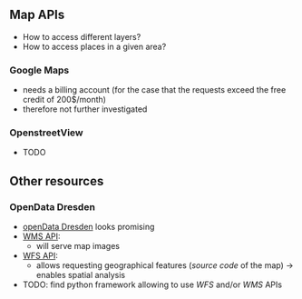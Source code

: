 ## Map APIs

* How to access different layers?
* How to access places in a given area?
  
### Google Maps

* needs a billing account (for the case that the requests exceed the free credit of 200$/month)
* therefore not further investigated

### OpenstreetView

* TODO

## Other resources

### OpenData Dresden

* [openData Dresden](https://opendata.dresden.de/DreiD/) looks promising
* [WMS API](https://en.wikipedia.org/wiki/Web_Map_Service):
  * will serve map images
* [WFS API](https://en.wikipedia.org/wiki/Web_Feature_Service):
  * allows requesting geographical features (_source code_ of the map)
  &rarr; enables spatial analysis
* TODO: find python framework allowing to use *WFS* and/or *WMS* APIs


